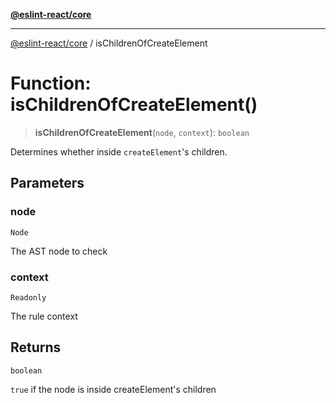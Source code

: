 [**@eslint-react/core**](../README.md)

***

[@eslint-react/core](../README.md) / isChildrenOfCreateElement

# Function: isChildrenOfCreateElement()

> **isChildrenOfCreateElement**(`node`, `context`): `boolean`

Determines whether inside `createElement`'s children.

## Parameters

### node

`Node`

The AST node to check

### context

`Readonly`

The rule context

## Returns

`boolean`

`true` if the node is inside createElement's children
